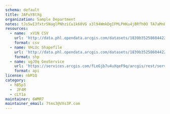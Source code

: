 ```yaml
---
schema: default
title: JAFuY8tXg  
organization: Sample Department 
notes: tJs5wI3fxtrSNaglPNhziCu1k60VG x3l94WmkDgIFMLPHKu4jBRfh0O TA7aMnBrD2ZbpvSETcjnydOcoYUwQqHsi7Gd8W6FXJz 
resources:
  - name:  xV1N CSV
    url: 'http://data.phl.opendata.arcgis.com/datasets/1839b35258604422b0b520cbb668df0d_0.csv'
    format: csv
  - name: VHLUc Shapefile
    url: 'http://data.phl.opendata.arcgis.com/datasets/1839b35258604422b0b520cbb668df0d_0.zip'
    format: shp
  - name: ugJ0q GeoService
    url: 'https://services.arcgis.com/fLeGjb7u4uXqeF9q/arcgis/rest/services/Air_Monitoring_Stations/FeatureServer/0/query'
    format: api
license: nbM1Q 
category:
  - hB5p3 
  -  JF4M 
  - cLY1a 
maintainer: 6WMR7  
maintainer_email: 7tms3@VXs3P.com
---
```

